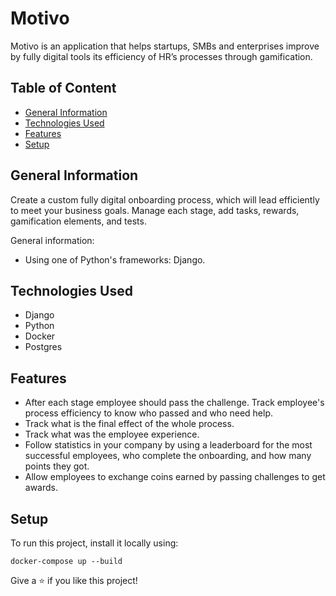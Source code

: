 # Motivo

Motivo is an application that helps startups, SMBs
and enterprises improve by fully digital tools its efficiency
of HR’s processes through gamification.


## Table of Content
 - [General Information](General)
 - [Technologies Used](Technologies)
 - [Features](Features)
 - [Setup](Setup)

## General Information
Create a custom fully digital onboarding process, which will lead efficiently to meet your business goals. Manage each stage, add tasks, rewards, gamification elements, and tests.

General information:

- Using one of Python's frameworks: Django.


## Technologies Used
- Django
- Python
- Docker
- Postgres 

## Features

- After each stage employee should pass the challenge. Track employee's process efficiency to know who passed and who need help.
- Track what is the final effect of the whole process.
- Track what was the employee experience.
- Follow statistics in your company by using a leaderboard for the most successful employees, who complete the onboarding, and how many points they got.
- Allow employees to exchange coins earned by passing challenges to get awards.

## Setup
To run this project, install it locally using:

`docker-compose up --build`

Give a ⭐️ if you like this project!
